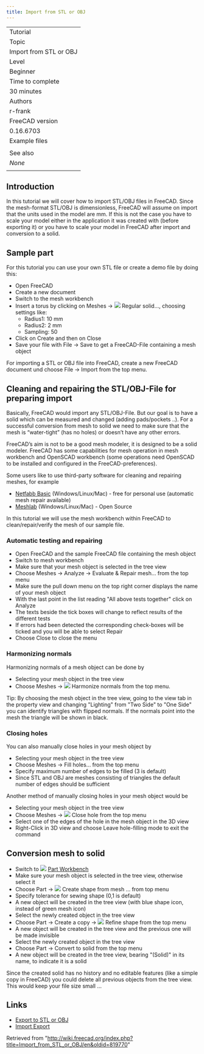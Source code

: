 ```yaml
---
title: Import from STL or OBJ
---
```


|                        |
| ---------------------- |
| Tutorial               |
| Topic                  |
| Import from STL or OBJ |
| Level                  |
| Beginner               |
| Time to complete       |
| 30 minutes             |
| Authors                |
| r-frank                |
| FreeCAD version        |
| 0.16.6703              |
| Example files          |
|                        |
| See also               |
| _None_                 |
|                        |

## Introduction

In this tutorial we will cover how to import STL/OBJ files in FreeCAD. Since the mesh-format STL/OBJ is dimensionless, FreeCAD will assume on import that the units used in the model are mm.
If this is not the case you have to scale your model either in the application it was created with (before exporting it) or you have to scale your model in FreeCAD after import and conversion to a solid.

## Sample part

For this tutorial you can use your own STL file or create a demo file by doing this:

- Open FreeCAD
- Create a new document
- Switch to the mesh workbench
- Insert a torus by clicking on Meshes → ![](/images/Mesh_BuildRegularSolid.svg) Regular solid..., choosing settings like:
  - Radius1: 10 mm
  - Radius2: 2 mm
  - Sampling: 50
- Click on Create and then on Close
- Save your file with File → Save to get a FreeCAD-File containing a mesh object

For importing a STL or OBJ file into FreeCAD, create a new FreeCAD document und choose File → Import from the top menu.

## Cleaning and repairing the STL/OBJ-File for preparing import

Basically, FreeCAD would import any STL/OBJ-File. But our goal is to have a solid which can be measured and changed (adding pads/pockets ..). For a successful conversion from mesh to solid we need to make sure that the mesh is “water-tight” (has no holes) or doesn’t have any other errors.

FreeCAD’s aim is not to be a good mesh modeler, it is designed to be a solid modeler. FreeCAD has some capabilities for mesh operation in mesh workbench and OpenSCAD workbench (some operations need OpenSCAD to be installed and configured in the FreeCAD-preferences).

Some users like to use third-party software for cleaning and repairing meshes, for example

- [Netfabb Basic](http://www.netfabb.com/downloadcenter.php?basic=1) (Windows/Linux/Mac) - free for personal use (automatic mesh repair available)
- [Meshlab](http://meshlab.sourceforge.net/) (Windows/Linux/Mac) - Open Source

In this tutorial we will use the mesh workbench within FreeCAD to clean/repair/verify the mesh of our sample file.

### Automatic testing and repairing

- Open FreeCAD and the sample FreeCAD file containing the mesh object
- Switch to mesh workbench
- Make sure that your mesh object is selected in the tree view
- Choose Meshes → Analyze → Evaluate & Repair mesh... from the top menu
- Make sure the pull down menu on the top right corner displays the name of your mesh object
- With the last point in the list reading "All above tests together" click on Analyze
- The texts beside the tick boxes will change to reflect results of the different tests
- If errors had been detected the corresponding check-boxes will be ticked and you will be able to select Repair
- Choose Close to close the menu

### Harmonizing normals

Harmonizing normals of a mesh object can be done by

- Selecting your mesh object in the tree view
- Choose Meshes → ![](/images/Mesh_HarmonizeNormals.svg) Harmonize normals from the top menu.

Tip: By choosing the mesh object in the tree view, going to the view tab in the property view and changing "Lighting" from "Two Side" to "One Side" you can identify triangles with flipped normals.
If the normals point into the mesh the triangle will be shown in black.

### Closing holes

You can also manually close holes in your mesh object by

- Selecting your mesh object in the tree view
- Choose Meshes → Fill holes... from the top menu
- Specify maximum number of edges to be filled (3 is default)
- Since STL and OBJ are meshes consisting of triangles the default number of edges should be sufficient

Another method of manually closing holes in your mesh object would be

- Selecting your mesh object in the tree view
- Choose Meshes → ![](/images/Mesh_FillInteractiveHole.svg) Close hole from the top menu
- Select one of the edges of the hole in the mesh object in the 3D view
- Right-Click in 3D view and choose Leave hole-filling mode to exit the command

## Conversion mesh to solid

- Switch to ![](/images/Workbench_Part.svg) [Part Workbench](/Part_Workbench "Part Workbench")
- Make sure your mesh object is selected in the tree view, otherwise select it
- Choose Part → ![](/images/Part_ShapeFromMesh.svg) Create shape from mesh ... from top menu
- Specify tolerance for sewing shape (0,1 is default)
- A new object will be created in the tree view (with blue shape icon, instead of green mesh icon)
- Select the newly created object in the tree view
- Choose Part → Create a copy → ![](/images/Part_RefineShape.svg) Refine shape from the top menu
- A new object will be created in the tree view and the previous one will be made invisible
- Select the newly created object in the tree view
- Choose Part → Convert to solid from the top menu
- A new object will be created in the tree view, bearing "(Solid)" in its name, to indicate it is a solid

Since the created solid has no history and no editable features (like a simple copy in FreeCAD) you could delete all previous objects from the tree view. This would keep your file size small ...

## Links

- [Export to STL or OBJ](/Export_to_STL_or_OBJ "Export to STL or OBJ")
- [Import Export](/Import_Export "Import Export")

Retrieved from "<http://wiki.freecad.org/index.php?title=Import_from_STL_or_OBJ/en&oldid=819770>"
